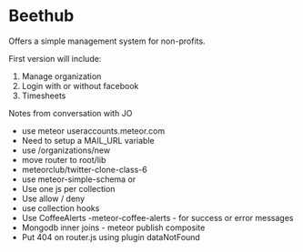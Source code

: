 # Beethub
Offers a simple management system for non-profits.

First version will include:

1. Manage organization
2. Login with or without facebook
3. Timesheets

Notes from conversation with JO

- use meteor useraccounts.meteor.com
- Need to setup a MAIL_URL variable
- use /organizations/new
- move router to root/lib
- meteorclub/twitter-clone-class-6
- use meteor-simple-schema or 
- Use one js per collection
- Use allow / deny
- use collection hooks
- Use CoffeeAlerts -meteor-coffee-alerts - for success or error messages
- Mongodb inner joins - meteor publish composite
- Put 404 on router.js using plugin dataNotFound